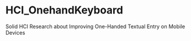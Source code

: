 # HCI_OnehandKeyboard
Solid HCI Research about Improving One-Handed Textual Entry on Mobile Devices
